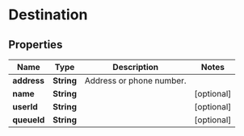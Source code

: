 
# Destination

## Properties
Name | Type | Description | Notes
------------ | ------------- | ------------- | -------------
**address** | **String** | Address or phone number. | 
**name** | **String** |  |  [optional]
**userId** | **String** |  |  [optional]
**queueId** | **String** |  |  [optional]



